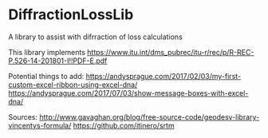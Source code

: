 # DiffractionLossLib
A library to assist with difrraction of loss calculations

This library implements https://www.itu.int/dms_pubrec/itu-r/rec/p/R-REC-P.526-14-201801-I!!PDF-E.pdf


Potential things to add: 
https://andysprague.com/2017/02/03/my-first-custom-excel-ribbon-using-excel-dna/
https://andysprague.com/2017/07/03/show-message-boxes-with-excel-dna/

Sources:
http://www.gavaghan.org/blog/free-source-code/geodesy-library-vincentys-formula/
https://github.com/itinero/srtm
